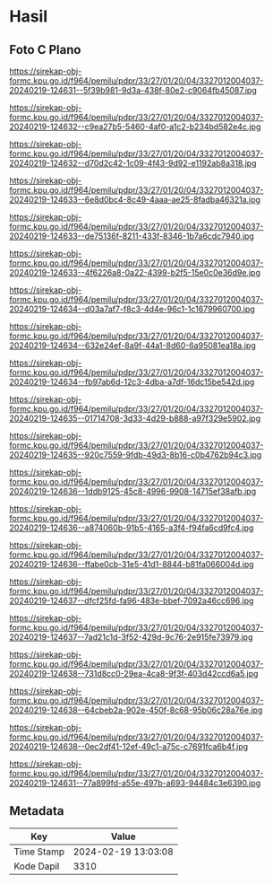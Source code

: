 # Hasil

## Foto C Plano

https://sirekap-obj-formc.kpu.go.id/f964/pemilu/pdpr/33/27/01/20/04/3327012004037-20240219-124631--5f39b981-9d3a-438f-80e2-c9064fb45087.jpg

https://sirekap-obj-formc.kpu.go.id/f964/pemilu/pdpr/33/27/01/20/04/3327012004037-20240219-124632--c9ea27b5-5460-4af0-a1c2-b234bd582e4c.jpg

https://sirekap-obj-formc.kpu.go.id/f964/pemilu/pdpr/33/27/01/20/04/3327012004037-20240219-124632--d70d2c42-1c09-4f43-9d92-e1192ab8a318.jpg

https://sirekap-obj-formc.kpu.go.id/f964/pemilu/pdpr/33/27/01/20/04/3327012004037-20240219-124633--6e8d0bc4-8c49-4aaa-ae25-8fadba46321a.jpg

https://sirekap-obj-formc.kpu.go.id/f964/pemilu/pdpr/33/27/01/20/04/3327012004037-20240219-124633--de75136f-8211-433f-8346-1b7a6cdc7940.jpg

https://sirekap-obj-formc.kpu.go.id/f964/pemilu/pdpr/33/27/01/20/04/3327012004037-20240219-124633--4f6226a8-0a22-4399-b2f5-15e0c0e36d9e.jpg

https://sirekap-obj-formc.kpu.go.id/f964/pemilu/pdpr/33/27/01/20/04/3327012004037-20240219-124634--d03a7af7-f8c3-4d4e-96c1-1c1679960700.jpg

https://sirekap-obj-formc.kpu.go.id/f964/pemilu/pdpr/33/27/01/20/04/3327012004037-20240219-124634--632e24ef-8a9f-44a1-8d60-6a95081ea18a.jpg

https://sirekap-obj-formc.kpu.go.id/f964/pemilu/pdpr/33/27/01/20/04/3327012004037-20240219-124634--fb97ab6d-12c3-4dba-a7df-16dc15be542d.jpg

https://sirekap-obj-formc.kpu.go.id/f964/pemilu/pdpr/33/27/01/20/04/3327012004037-20240219-124635--01714708-3d33-4d29-b888-a97f329e5902.jpg

https://sirekap-obj-formc.kpu.go.id/f964/pemilu/pdpr/33/27/01/20/04/3327012004037-20240219-124635--920c7559-9fdb-49d3-8b16-c0b4762b94c3.jpg

https://sirekap-obj-formc.kpu.go.id/f964/pemilu/pdpr/33/27/01/20/04/3327012004037-20240219-124636--1ddb9125-45c8-4996-9908-14715ef38afb.jpg

https://sirekap-obj-formc.kpu.go.id/f964/pemilu/pdpr/33/27/01/20/04/3327012004037-20240219-124636--a874060b-91b5-4165-a3f4-f94fa6cd9fc4.jpg

https://sirekap-obj-formc.kpu.go.id/f964/pemilu/pdpr/33/27/01/20/04/3327012004037-20240219-124636--ffabe0cb-31e5-41d1-8844-b81fa066004d.jpg

https://sirekap-obj-formc.kpu.go.id/f964/pemilu/pdpr/33/27/01/20/04/3327012004037-20240219-124637--dfcf25fd-fa96-483e-bbef-7092a46cc696.jpg

https://sirekap-obj-formc.kpu.go.id/f964/pemilu/pdpr/33/27/01/20/04/3327012004037-20240219-124637--7ad21c1d-3f52-429d-9c76-2e915fe73979.jpg

https://sirekap-obj-formc.kpu.go.id/f964/pemilu/pdpr/33/27/01/20/04/3327012004037-20240219-124638--731d8cc0-29ea-4ca8-9f3f-403d42ccd6a5.jpg

https://sirekap-obj-formc.kpu.go.id/f964/pemilu/pdpr/33/27/01/20/04/3327012004037-20240219-124638--64cbeb2a-902e-450f-8c68-95b06c28a76e.jpg

https://sirekap-obj-formc.kpu.go.id/f964/pemilu/pdpr/33/27/01/20/04/3327012004037-20240219-124638--0ec2df41-12ef-49c1-a75c-c7691fca6b4f.jpg

https://sirekap-obj-formc.kpu.go.id/f964/pemilu/pdpr/33/27/01/20/04/3327012004037-20240219-124631--77a899fd-a55e-497b-a693-94484c3e6390.jpg


## Metadata

| Key        | Value               |
| ---------- | ------------------- |
| Time Stamp | 2024-02-19 13:03:08 |
| Kode Dapil | 3310                |




